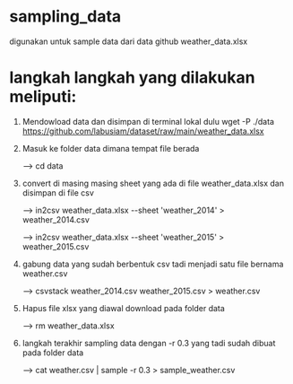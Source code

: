 # sampling_data
digunakan untuk sample data dari data github weather_data.xlsx

# langkah langkah yang dilakukan meliputi: 

1. Mendowload data dan disimpan di terminal lokal dulu
wget -P ./data https://github.com/labusiam/dataset/raw/main/weather_data.xlsx


2. Masuk ke folder data dimana tempat file berada

    --> cd data 

3. convert di masing masing sheet yang ada di file weather_data.xlsx dan disimpan di file csv 

    --> in2csv weather_data.xlsx --sheet 'weather_2014' > weather_2014.csv

    --> in2csv weather_data.xlsx --sheet 'weather_2015' > weather_2015.csv

4. gabung data yang sudah berbentuk csv tadi menjadi satu file bernama weather.csv

    --> csvstack weather_2014.csv weather_2015.csv > weather.csv

5. Hapus file xlsx yang diawal download pada folder data

    --> rm weather_data.xlsx 

6. langkah terakhir sampling data dengan -r 0.3 yang tadi sudah dibuat pada folder data

    --> cat weather.csv | sample -r 0.3 > sample_weather.csv
